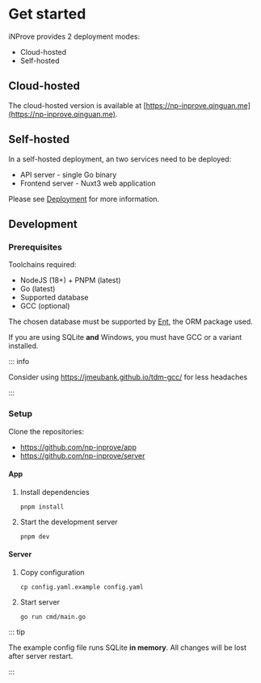 # Get started

iNProve provides 2 deployment modes:

* Cloud-hosted
* Self-hosted

## Cloud-hosted

The cloud-hosted version is available at [https://np-inprove.qinguan.me](https://np-inprove.qinguan.me).

## Self-hosted

In a self-hosted deployment, an two services need to be deployed:

* API server - single Go binary
* Frontend server - Nuxt3 web application

Please see [Deployment](/guide/deployment) for more information.

## Development

### Prerequisites

Toolchains required:

* NodeJS (18+) + PNPM (latest)
* Go (latest)
* Supported database
* GCC (optional)

The chosen database must be supported by [Ent](https://entgo.io/), the ORM package used.

If you are using SQLite __and__ Windows, you must have GCC or a variant installed.

::: info

Consider using <https://jmeubank.github.io/tdm-gcc/> for less headaches

:::

### Setup

Clone the repositories:

* <https://github.com/np-inprove/app>
* <https://github.com/np-inprove/server>

#### App

1. Install dependencies

    ```shell
    pnpm install
    ```

2. Start the development server

    ```shell
    pnpm dev
    ```

#### Server

1. Copy configuration

    ```shell
    cp config.yaml.example config.yaml
    ```

2. Start server

    ```shell
    go run cmd/main.go
    ```

::: tip

The example config file runs SQLite __in memory__. All changes will be lost after server restart.

:::
